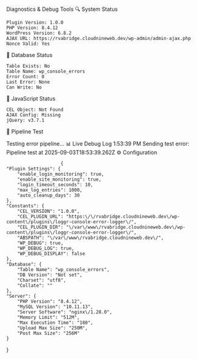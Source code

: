 Diagnostics & Debug Tools
🔍 System Status

    Plugin Version: 1.0.0
    PHP Version: 8.4.12
    WordPress Version: 6.8.2
    AJAX URL: https://rvabridge.cloudnineweb.dev/wp-admin/admin-ajax.php
    Nonce Valid: Yes

💾 Database Status

    Table Exists: No
    Table Name: wp_console_errors
    Error Count: 0
    Last Error: None
    Can Write: No

📜 JavaScript Status

    CEL Object: Not Found
    AJAX Config: Missing
    jQuery: v3.7.1

🔄 Pipeline Test

Testing error pipeline...
📊 Live Debug Log
1:53:39 PM Sending test error: Pipeline test at 2025-09-03T18:53:39.262Z
⚙️ Configuration

                        {
    "Plugin Settings": {
        "enable_login_monitoring": true,
        "enable_site_monitoring": true,
        "login_timeout_seconds": 10,
        "max_log_entries": 1000,
        "auto_cleanup_days": 30
    },
    "Constants": {
        "CEL_VERSION": "1.0.0",
        "CEL_PLUGIN_URL": "https:\/\/rvabridge.cloudnineweb.dev\/wp-content\/plugins\/loggr-console-error-logger\/",
        "CEL_PLUGIN_DIR": "\/var\/www\/rvabridge.cloudnineweb.dev\/wp-content\/plugins\/loggr-console-error-logger\/",
        "ABSPATH": "\/var\/www\/rvabridge.cloudnineweb.dev\/",
        "WP_DEBUG": true,
        "WP_DEBUG_LOG": true,
        "WP_DEBUG_DISPLAY": false
    },
    "Database": {
        "Table Name": "wp_console_errors",
        "DB Version": "Not set",
        "Charset": "utf8",
        "Collate": ""
    },
    "Server": {
        "PHP Version": "8.4.12",
        "MySQL Version": "10.11.13",
        "Server Software": "nginx\/1.28.0",
        "Memory Limit": "512M",
        "Max Execution Time": "180",
        "Upload Max Size": "250M",
        "Post Max Size": "256M"
    }
}                    

